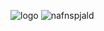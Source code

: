 
![logo](https://user-images.githubusercontent.com/100709486/158326393-04d7a566-d731-4439-a636-dd3329da8b2a.svg)
![nafnspjald](https://user-images.githubusercontent.com/100709486/158326424-c9426b62-72c9-422b-b390-6c7742561dff.png)
